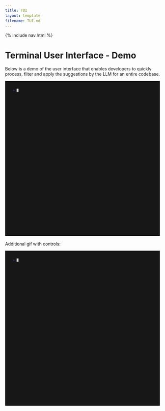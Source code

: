 ```yaml
---
title: TUI
layout: template
filename: TUI.md
--- 
```

<html lang="en">
  <body>
    {% include nav.html %}
    </body>
</html>

# Terminal User Interface - Demo
Below is a demo of the user interface that enables developers to quickly process, filter and apply the suggestions by the LLM for an entire codebase.

![alt-text-1](TUI_demo.gif "TUI")

Additional gif with controls:
<script type="text/javascript" src="./libgif.js"></script>
<img src="./TUI_demo.gif" rel:animated_src="./TUI_demo.gif" rel:auto_play="1" rel:rubbable="1" />

<script type="text/javascript">
    $$('img').each(function (img_tag) {
        if (/.*\.gif/.test(img_tag.src)) {
            var rub = new SuperGif({ gif: img_tag } );
            rub.load(function(){
                console.log('oh hey, now the gif is loaded');
            });
        }
    });
</script>

